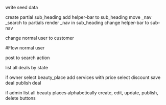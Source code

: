write seed data

create partial sub_heading
add helper-bar to sub_heading
move _nav _search to partials
render _nav in sub_heading
change helper-bar to sub-nav

change normal user to customer

#Flow
normal user

post to search action
<!-- POST '/deals/results' -->
list all deals by state

if owner
select beauty_place
add services with price
select discount
save deal
publish deal

if admin
list all beauty places alphabetically
create, edit, update, publish, delete buttons
